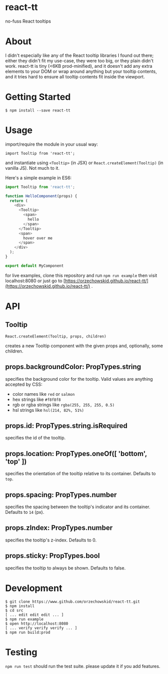# react-tt

no-fuss React tooltips

# About

I didn't especially like any of the React tooltip libraries I found out there; either they didn't fit my use-case, they were too big, or they plain didn't work.  react-tt is tiny (<6KB prod-minified), and it doesn't add any extra elements to your DOM or wrap around anything but your tooltip contents, and it tries hard to ensure all tooltip contents fit inside the viewport.

# Getting Started

    $ npm install --save react-tt

# Usage

import/require the module in your usual way:

    import Tooltip from 'react-tt';

and instantiate using `<Tooltip>` (in JSX) or `React.createElement(Tooltip)` (in vanilla JS).  Not much to it.

Here's a simple example in ES6:

```javascript
import Tooltip from 'react-tt';

function HelloComponent(props) {
  return (
    <div>
      <Tooltip>
        <span>
          hello
        </span>
      </Tooltip>
      <span>
        hover over me
      </span>
    </div>
  );
}

export default MyComponent
```

for live examples, clone this repository and run `npm run example` then visit localhost:8080 or just go to [https://orzechowskid.github.io/react-tt/](https://orzechowskid.github.io/react-tt/) .

# API

## Tooltip

    React.createElement(Tooltip, props, children)
    
creates a new Tooltip component with the given props and, optionally, some children.

## props.backgroundColor: PropTypes.string

specifies the background color for the tooltip.  Valid values are anything accepted by CSS:
- color names like `red` or `salmon`
- hex strings like `#f8f8f8`
- rgb or rgba strings like `rgba(255, 255, 255, 0.5)`
- hsl strings like `hsl(214, 82%, 51%)`

## props.id: PropTypes.string.isRequired

specifies the id of the tooltip.

## props.location: PropTypes.oneOf([ 'bottom', 'top' ])

specifies the orientation of the tooltip relative to its container.  Defaults to `top`.

## props.spacing: PropTypes.number

specifies the spacing between the tooltip's indicator and its container.  Defaults to `14` (px).

## props.zIndex: PropTypes.number

specifies the tooltip's z-index.  Defaults to 0.

## props.sticky: PropTypes.bool

specifies the tooltip to always be shown.  Defaults to false.

# Development

    $ git clone https://www.github.com/orzechowskid/react-tt.git
    $ npm install
    $ cd src
    [ ... edit edit edit ... ]
    $ npm run example
    $ open http://localhost:8080
    [ ... verify verify verify ... ]
    $ npm run build:prod

# Testing

`npm run test` should run the test suite.  please update it if you add features.
